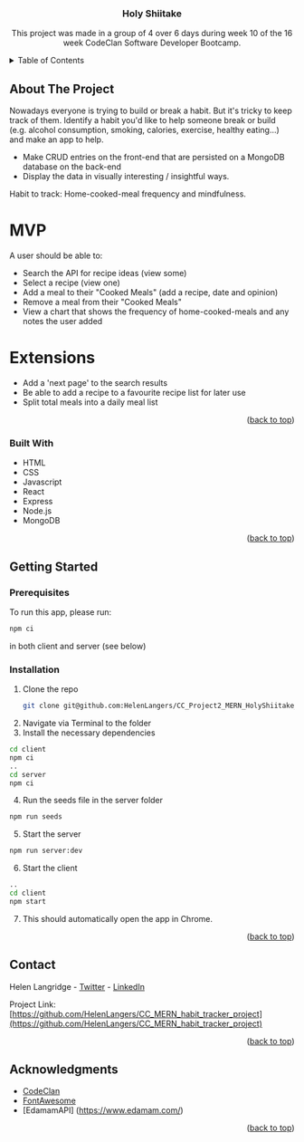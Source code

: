 <!-- Improved compatibility of back to top link: See: https://github.com/othneildrew/Best-README-Template/pull/73 -->
<a name="readme-top"></a>
<!--
*** Thanks for checking out the Best-README-Template. If you have a suggestion
*** that would make this better, please fork the repo and create a pull request
*** or simply open an issue with the tag "enhancement".
*** Don't forget to give the project a star!
*** Thanks again! Now go create something AMAZING! :D
-->



<!-- PROJECT NAME -->
<h3 align="center">Holy Shiitake</h3>

  <p align="center">
    This project was made in a group of 4 over 6 days during week 10 of the 16 week CodeClan Software Developer Bootcamp.
  </p>
</div>


<!-- TABLE OF CONTENTS -->
<details>
  <summary>Table of Contents</summary>
  <ol>
    <li>
      <a href="#about-the-project">About The Project</a>
      <ul>
        <li><a href="#built-with">Built With</a></li>
      </ul>
    </li>
    <li>
      <a href="#getting-started">Getting Started</a>
      <ul>
        <li><a href="#prerequisites">Prerequisites</a></li>
        <li><a href="#installation">Installation</a></li>
      </ul>
    </li>
    <li><a href="#contact">Contact</a></li>
    <li><a href="#acknowledgments">Acknowledgments</a></li>
  </ol>
</details>



<!-- ABOUT THE PROJECT -->
## About The Project

Nowadays everyone is trying to build or break a habit. But it's tricky to keep track of them. Identify a habit you'd like to help someone break or build (e.g. alcohol consumption, smoking, calories, exercise, healthy eating...) and make an app to help.
* Make CRUD entries on the front-end that are persisted on a MongoDB database on the back-end
* Display the data in visually interesting / insightful ways.

Habit to track: Home-cooked-meal frequency and mindfulness.

# MVP
A user should be able to:

* Search the API for recipe ideas (view some)
* Select a recipe (view one)
* Add a meal to their "Cooked Meals" (add a recipe, date and opinion)
* Remove a meal from their "Cooked Meals"
* View a chart that shows the frequency of home-cooked-meals and any notes the user added


# Extensions
* Add a 'next page' to the search results 
* Be able to add a recipe to a favourite recipe list for later use
* Split total meals into a daily meal list



<p align="right">(<a href="#readme-top">back to top</a>)</p>

### Built With

* HTML
* CSS
* Javascript
* React
* Express
* Node.js
* MongoDB


<p align="right">(<a href="#readme-top">back to top</a>)</p>



<!-- GETTING STARTED -->
## Getting Started
### Prerequisites

To run this app, please run:
```sh
npm ci
```

in both client and server (see below)

### Installation

1. Clone the repo
   ```sh
   git clone git@github.com:HelenLangers/CC_Project2_MERN_HolyShiitake_habit_tracker.git
   ```
2. Navigate via Terminal to the folder
3. Install the necessary dependencies
```sh
cd client
npm ci
..
cd server
npm ci
```
4. Run the seeds file in the server folder
  ```sh
  npm run seeds
  ```
5. Start the server
  ```sh
  npm run server:dev
  ```
6. Start the client
```sh
..
cd client
npm start
```
7. This should automatically open the app in Chrome.

<p align="right">(<a href="#readme-top">back to top</a>)</p>


<!-- CONTACT -->
## Contact

Helen Langridge - [Twitter](https://twitter.com/HelenCycling) - [LinkedIn](https://www.linkedin.com/in/helen-langridge-62b32b166/)

Project Link: [https://github.com/HelenLangers/CC_MERN_habit_tracker_project](https://github.com/HelenLangers/CC_MERN_habit_tracker_project)

<p align="right">(<a href="#readme-top">back to top</a>)</p>



<!-- ACKNOWLEDGMENTS -->
## Acknowledgments

* [CodeClan](https://codeclan.com/)
* [FontAwesome](https://fontawesome.com/)
* [EdamamAPI] (https://www.edamam.com/)


<p align="right">(<a href="#readme-top">back to top</a>)</p>

